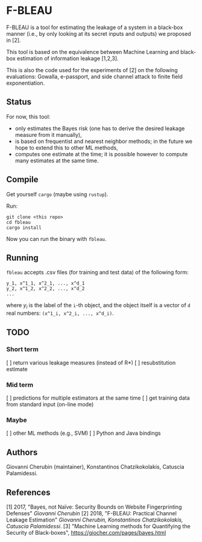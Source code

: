 # F-BLEAU

F-BLEAU is a tool for estimating the leakage of a system in a black-box manner
(i.e., by only looking at its secret inputs and outputs) we proposed in [2].

This tool is based on the equivalence between Machine Learning and black-box
estimation of information leakage [1,2,3].

This is also the code used for the experiments of [2] on the following
evaluations: Gowalla, e-passport, and side channel attack to finite field
exponentiation.


## Status

For now, this tool:
- only estimates the Bayes risk (one has to derive the desired leakage measure
  from it manually),
- is based on frequentist and nearest neighbor methods; in the future we hope
  to extend this to other ML methods,
- computes one estimate at the time; it is possible however to compute
  many estimates at the same time.


## Compile

Get yourself `cargo` (maybe using `rustup`).

Run:

```
git clone <this repo>
cd fbleau
cargo install
```

Now you can run the binary with `fbleau`.

## Running

`fbleau` accepts .csv files (for training and test data) of the following
form:

    y_1, x^1_1, x^2_1, ..., x^d_1
    y_2, x^1_2, x^2_2, ..., x^d_2
    ...

where $y_i$ is the label of the `i`-th object, and the object itself is
a vector of `d` real numbers: `(x^1_i, x^2_i, ..., x^d_i)`.

## TODO

### Short term

[ ] return various leakage measures (instead of R*)
[ ] resubstitution estimate

### Mid term

[ ] predictions for multiple estimators at the same time
[ ] get training data from standard input (on-line mode)

### Maybe

[ ] other ML methods (e.g., SVM)
[ ] Python and Java bindings


## Authors

Giovanni Cherubin (maintainer), Konstantinos Chatzikokolakis, Catuscia Palamidessi.

## References

[1] 2017, "Bayes, not Naïve: Security Bounds on Website Fingerprinting Defenses" _Giovanni Cherubin_
[2] 2018, "F-BLEAU: Practical Channel Leakage Estimation" _Giovanni Cherubin, Konstantinos Chatzikokolakis, Catuscia Palamidessi_.
[3] "Machine Learning methods for Quantifying the Security of Black-boxes", https://giocher.com/pages/bayes.html
